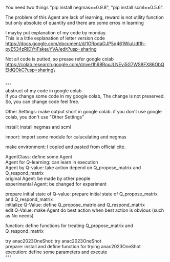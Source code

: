 You need two things "pip install negmas==0.9.8", "pip install scml==0.5.6".

The problem of this Agent are lack of learning, reward is not utility function but only absolute of quantity and there are some erros in learning

I mayby put explanation of my code by monday.\
This is a little explanation of letter version code\
https://docs.google.com/document/d/1GRpdaOJP5q461WiuUdl1h-pyE534zRIDYtiFakeuYVA/edit?usp=sharing

Not all code is putted, so prease refer google colab\
https://colab.research.google.com/drive/1h68RoxJLNEvi5G7WS8FX86ObQEIdQOkC?usp=sharing\

\
"""\
abstruct of my code in google colab\
If you change some code in my google colab, The change is not preserved. So, you can change code feel free.

Other Settings: make output short in google colab. if you don't use google colab, you don't use "Other Settings"

install: install negmas and scml

import: import some module for caluculating and negmas

make environment: I copied and pasted from official cite.

AgentClass: define some Agent\
  Agent for Q-learning: can learn in execution\
  Agent by Q-value: take action depend on Q_propose_matrix and Q_respond_matrix\
  original Agent: be made by other people\
  experimental Agent: be changed for experiment

prepare initial state of Q-value: prepare initial state of Q_propose_matrix and Q_respond_matrix\
  initialize Q-Value: define Q_propose_matrix and Q_respond_matrix\
  edit Q-Value: make Agent do best action when best action is obvious (such as No needs)

function: define functions for treating Q_propose_matrix and Q_respond_matrix

try anac2023OneShot: try anac2023OneShot\
  prepare: install and define function for trying anac2023OneShot\
  execution: define some parameters and execute\
"""
